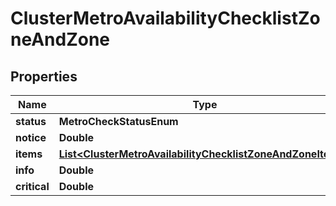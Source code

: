 

# ClusterMetroAvailabilityChecklistZoneAndZone


## Properties

Name | Type | Description | Notes
------------ | ------------- | ------------- | -------------
**status** | **MetroCheckStatusEnum** |  | 
**notice** | **Double** |  | 
**items** | [**List&lt;ClusterMetroAvailabilityChecklistZoneAndZoneItems&gt;**](ClusterMetroAvailabilityChecklistZoneAndZoneItems.md) |  | 
**info** | **Double** |  | 
**critical** | **Double** |  | 



